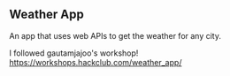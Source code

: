 ## Weather App
An app that uses web APIs to get the weather for any city.

I followed gautamjajoo's workshop! https://workshops.hackclub.com/weather_app/